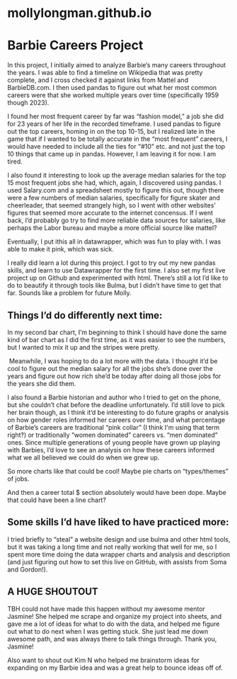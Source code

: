 # mollylongman.github.io

<h1>Barbie Careers Project</h1>

In this project, I initially aimed to analyze Barbie’s many careers throughout the years. I was able to find a timeline on Wikipedia that was pretty complete, and I cross checked it against links from Mattel and BarbieDB.com. I then used pandas to figure out what her most common careers were that she worked multiple years over time (specifically 1959 though 2023). 

I found her most frequent career by far was “fashion model,” a job she did for 23 years of her life in the recorded timeframe. I used pandas to figure out the top careers, homing in on the top 10-15, but I realized late in the game that if I wanted to be totally accurate in the “most frequent” careers, I would have needed to include all the ties for "#10" etc. and not just the top 10 things that came up in pandas. However, I am leaving it for now. I am tired. 

I also found it interesting to look up the average median salaries for the top 15 most frequent jobs she had, which, again, I discovered using pandas. I used Salary.com and a spreadsheet mostly to figure this out, though there were a few numbers of median salaries, specifically for figure skater and cheerleader, that seemed strangely high, so I went with other websites' figures that seemed more accurate to the internet concensus. If I went back, I’d probably go try to find more reliable data sources for salaries, like perhaps the Labor bureau and maybe a more official source like mattel? 

Eventually, I put ithis all in datawrapper, which was fun to play with. I was able to make it pink, which was sick. 

I really did learn a lot during this project. I got to try out my new pandas skills, and learn to use Datawrapper for the first time. I also set my first live project up on Github and experimented with html. There’s still a lot I’d like to do to beautify it through tools like Bulma, but I didn’t have time to get that far. Sounds like a problem for future Molly.

<h2>Things I’d do differently next time: </h2>

In my second bar chart, I’m beginning to think I should have done the same kind of bar chart as I did the first time, as it was easier to see the numbers, but I wanted to mix it up and the stripes were pretty. 

 Meanwhile, I was hoping to do a lot more with the data. I thought it’d be cool to figure out the median salary for all the jobs she’s done over the years and figure out how rich she’d be today after doing all those jobs for the years she did them.

I also found a Barbie historian and author who I tried to get on the phone, but she couldn’t chat before the deadline unfortunately. I’d still love to pick her brain though, as I think it’d be interesting to do future graphs or analysis on how gender roles informed her careers over time, and what percentage of Barbie’s careers are traditional “pink collar” (I think I'm using that term right?) or traditionally “women dominated” careers vs. “men dominated” ones. Since multiple generations of young people have grown up playing with Barbies, I’d love to see an analysis on how these careers informed what we all believed we could do when we grew up. 

So more charts like that could be cool! Maybe pie charts on “types/themes” of jobs.

And then a career total $ section absolutely would have been dope. Maybe that could have been a line chart? 

<h2>Some skills I’d have liked to have practiced more: </h2>

I tried briefly to “steal” a website design and use bulma and other html tools, but it was taking a long time and not really working that well for me, so I spent more time doing the data wrapper charts and analysis and description (and just figuring out how to set this live on GitHub, with assists from Soma and Gordon!). 

<h2>A HUGE SHOUTOUT </h2>

TBH could not have made this happen without my awesome mentor Jasmine! She helped me scrape and organize my project into sheets, and gave me a lot of ideas for what to do with the data, and helped me figure out what to do next when I was getting stuck. She just lead me down awesome path, and was always there to talk things through. Thank you, Jasmine! 

Also want to shout out Kim N who helped me brainstorm ideas for expanding on my Barbie idea and was a great help to bounce ideas off of.
